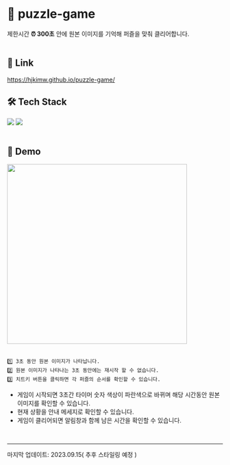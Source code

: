 # 🧩 puzzle-game
제한시간 **⏰ 300초** 안에 원본 이미지를 기억해 퍼즐을 맞춰 클리어합니다.
<br>
<br>

## 🔗 Link
https://hjkimw.github.io/puzzle-game/
<br>

## 🛠️ Tech Stack
<span>
<img src="https://img.shields.io/badge/-TypeScript-%233178C6?style=for-the-badge&logo=TypeScript&logoColor=white">
<img src="https://img.shields.io/badge/-Sass-%23CC6699?style=for-the-badge&logo=Sass&logoColor=white">
</span>
<br>

<br>

## 🎥 Demo
<img width="420px" src="https://github.com/hjkimw/puzzle-game/assets/108564335/3aea21c7-7427-4517-b84d-7d11d5ebc330">
<br>
<br>

```
1️⃣ 3초 동안 원본 이미지가 나타납니다.
2️⃣ 원본 이미지가 나타나는 3초 동안에는 재시작 할 수 없습니다.
3️⃣ 치트키 버튼을 클릭하면 각 퍼즐의 순서를 확인할 수 있습니다.
```

- 게임이 시작되면 3초간 타이머 숫자 색상이 파란색으로 바뀌며 
해당 시간동안  원본 이미지를 확인할 수 있습니다.
- 현재 상황을 안내 메세지로 확인할 수 있습니다.
- 게임이 클리어되면 알림창과 함께 남은 시간을 확인할 수 있습니다.
<br>

---

마지막 업데이트: 2023.09.15( 추후 스타일링 예정 )

